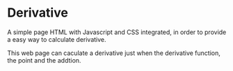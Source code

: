 # Derivative
A simple page HTML with Javascript and CSS integrated, in order to provide a easy way to calculate derivative.


This web page can caculate a derivative just when the derivative function, the point and the addtion.
